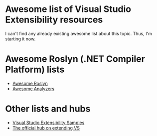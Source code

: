 # Awesome list of Visual Studio Extensibility resources

I can't find any already existing awesome list about this topic. Thus, I'm starting it now.

# Awesome Roslyn (.NET Compiler Platform) lists
* [Awesome Roslyn](https://github.com/ironcev/awesome-roslyn)
* [Awesome Analyzers](https://github.com/Cybermaxs/awesome-analyzers)

# Other lists and hubs

* [Visual Studio Extensibility Samples](https://github.com/microsoft/VSSDK-Extensibility-Samples)
* [The official hub on extending VS](https://aka.ms/extendvs)
